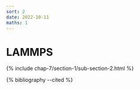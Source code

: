 ```yaml
---
sort: 2
date: 2022-10-11
maths: 1
---
```


# LAMMPS

{% include chap-7/section-1/sub-section-2.html %}

{% bibliography --cited %}

